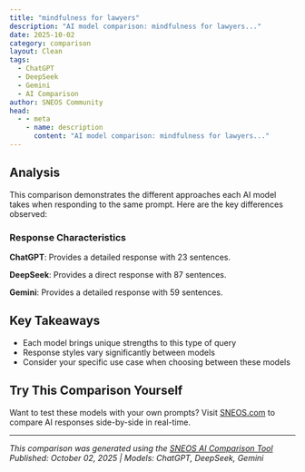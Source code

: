 ```yaml
---
title: "mindfulness for lawyers"
description: "AI model comparison: mindfulness for lawyers..."
date: 2025-10-02
category: comparison
layout: Clean
tags:
  - ChatGPT
  - DeepSeek
  - Gemini
  - AI Comparison
author: SNEOS Community
head:
  - - meta
    - name: description
      content: "AI model comparison: mindfulness for lawyers..."
---
```


<ChatComparison
  title="mindfulness for lawyers"
  prompt="mindfulness for lawyers"
  :responses='{"ChatGPT": "Mindfulness for lawyers is the practice of applying mindfulness techniques\u2014such as focused attention, meditation, and present-moment awareness\u2014to the unique demands and stresses of the legal profession. Given the high-pressure environment, heavy workloads, and often adversarial nature of legal work, mindfulness can help lawyers improve their mental well-being, enhance focus and decision-making, and reduce burnout.\n\n### Why Mindfulness is Important for Lawyers\n- **Stress Reduction:** Legal work is often stressful. Mindfulness helps manage anxiety and stress by promoting calmness and emotional regulation.\n- **Improved Focus and Concentration:** Mindfulness trains the mind to stay present, which benefits tasks requiring deep focus such as legal research, writing, and courtroom performance.\n- **Better Decision-Making:** Being more aware of one\u2019s thoughts and feelings helps lawyers make clearer, less reactive decisions.\n- **Enhanced Client Relationships:** Mindfulness promotes empathy and active listening, improving communication with clients and colleagues.\n- **Resilience and Burnout Prevention:** Regular mindfulness practice supports resilience, helping lawyers cope with setbacks and avoid burnout.\n\n### Common Mindfulness Practices for Lawyers\n- **Breath Awareness:** Simple breathing exercises to calm the mind during breaks or before stressful events.\n- **Body Scan Meditation:** A method to check in with bodily sensations and release tension.\n- **Mindful Walking:** Walking slowly and paying attention to the movement and surroundings.\n- **Mindful Listening:** Fully focusing on what another person is saying without planning your response.\n- **Brief Mindfulness Pauses:** Taking short breaks throughout the day to center yourself and regain clarity.\n\n### How to Incorporate Mindfulness into a Lawyer\u2019s Routine\n- **Start Small:** Begin with a few minutes of meditation or deep breathing daily.\n- **Use Apps:** Utilize mindfulness apps like Headspace, Calm, or Insight Timer tailored for busy professionals.\n- **Mindful Transitions:** Use moments like commuting, entering a courtroom, or waiting for a client call as cues to practice mindfulness.\n- **Create a Routine:** Schedule regular mindfulness sessions, such as before starting work or at the end of the day.\n- **Mindful Meetings:** Begin meetings with a moment of silence or breathing to promote focus.\n\n### Resources for Lawyers Interested in Mindfulness\n- Books such as *\u0022The Anxious Lawyer\u0022* by Jeena Cho and Karen Gifford.\n- Mindfulness workshops or retreats geared towards legal professionals.\n- Podcasts on mindfulness and mental health in the legal field.\n- Professional groups or bar associations that offer wellness programs.\n\nBy integrating mindfulness practices, lawyers can build healthier work habits, improve their professional performance, and cultivate greater satisfaction and balance in their careers.", "DeepSeek": "Of course. Mindfulness is an exceptionally powerful and relevant practice for lawyers. The high-stakes, adversarial, and fast-paced nature of legal work creates a perfect storm for stress, burnout, and ethical pitfalls. Mindfulness offers a practical, evidence-based toolkit to navigate these challenges.\n\nHere is a comprehensive guide to mindfulness for lawyers, covering the benefits, specific applications, and how to get started.\n\n### Why Mindfulness is a Superpower for Lawyers\n\nThe practice of mindfulness\u2014paying deliberate, non-judgmental attention to the present moment\u2014directly counteracts the common stressors of legal practice.\n\n**1. Reduces Stress and Prevents Burnout:**\n* **The Problem:** Constant deadlines, client demands, and the \u0022billable hour\u0022 grind lead to chronic stress, which impairs cognitive function and well-being.\n* **The Mindfulness Solution:** Regular practice lowers cortisol levels, calms the nervous system, and builds resilience. It helps you recognize the early signs of burnout (cynicism, exhaustion) and take proactive steps.\n\n**2. Enhances Focus and Cognitive Performance:**\n* **The Problem:** The \u0022monkey mind\u0022\u2014jumping between emails, case law, and client calls\u2014fragments attention and reduces deep work capacity.\n* **The Mindfulness Solution:** It trains the brain to sustain focus on a single task (like reviewing a contract or writing a brief), improving efficiency and reducing errors. This is essentially **\u0022reps for your attention muscle.\u0022**\n\n**3. Improves Emotional Intelligence (EQ) and Client Relations:**\n* **The Problem:** Lawyers must manage their own emotions while navigating clients who are often in crisis (e.g., divorce, litigation, business disputes).\n* **The Mindfulness Solution:** It increases self-awareness, allowing you to notice frustration or anxiety without being controlled by it. This leads to better client communication, empathy, and the ability to de-escalate tense situations.\n\n**4. Sharpens Deposition and Cross-Examination Skills:**\n* **The Problem:** Getting caught in your own head, planning the next question instead of listening to the witness\u0027s full answer.\n* **The Mindfulness Solution:** It cultivates deep listening. You become better at hearing what is *actually* said (and what is *not* said), picking up on nuances, tone, and body language, allowing for more effective and spontaneous follow-up.\n\n**5. Supports Ethical and Professional Judgment:**\n* **The Problem:** Under stress, the brain\u0027s executive functioning (responsible for judgment and impulse control) is impaired, increasing the risk of ethical missteps.\n* **The Mindfulness Solution:** By creating a moment of \u0022pause\u0022 between a stimulus (e.g., a provocative email) and your response, mindfulness allows you to choose a more considered, professional, and ethical action.\n\n**6. Enhances Negotiation and Persuasion:**\n* **The Problem:** Reactive negotiation, where you\u0027re led by emotion rather than strategy.\n* **The Mindfulness Solution:** Helps you stay calm and centered, even when faced with aggressive tactics. You can better understand the other party\u0027s position and respond strategically rather than defensively.\n\n### Practical Mindfulness Techniques for the Demands of a Law Practice\n\nYou don\u0027t need to meditate for an hour on a mountaintop. Integrate these short practices into your workday.\n\n**1. The Mini-Meditation (The \u0022One-Minute Reset\u0022):**\n* **When to use:** Before a client call, after a difficult meeting, when switching tasks.\n* **How to do it:** Close your door or sit quietly. For just 60 seconds, close your eyes and focus all your attention on the physical sensation of your breath entering and leaving your body. When your mind wanders (it will), gently bring it back. That\u0027s it.\n\n**2. Mindful Listening (The \u0022Deposition Prep\u0022):**\n* **When to use:** In every client meeting, deposition, and negotiation.\n* **How to do it:** Make a conscious decision to listen completely. When the other person is speaking, your only job is to understand them. Notice when your mind starts formulating a response or rebuttal, and gently return your focus to their words.\n\n**3. The STOP Method (The \u0022Angry Email Antidote\u0022):**\n* **When to use:** Upon receiving a triggering email, a negative ruling, or any stressful event.\n* **S** - **Stop.** Just pause for a moment.\n* **T** - **Take a breath.** Feel one full, conscious breath.\n* **O** - **Observe.** What are you feeling? (Anger, fear, frustration?). What are the facts of the situation, separate from your story about it?\n* **P** - **Proceed.** Having created space, you can now choose a more skillful and effective response.\n\n**4. Mindful Walking (The \u0022Between-Courthouse\u0022 Practice):**\n* **When to use:** Walking to the courthouse, from your car to the office, or even to the breakroom.\n* **How to do it:** Instead of being on your phone, bring your attention to the physical act of walking. Feel your feet on the ground, the air on your skin, the rhythm of your steps. This is a powerful way to clear your head and reset.\n\n**5. Single-Tasking (The \u0022Antidote to Multitasking\u0022):**\n* **When to use:** During deep work like legal research or drafting.\n* **How to do it:** For a predetermined block of time (e.g., 25-50 minutes), work on *only one task*. Close all other tabs, silence notifications, and put your phone away. When your mind wanders, guide it back to the single task at hand.\n\n### Getting Started: A Realistic Plan\n\n1. **Start Small:** Commit to just **5 minutes per day**. Use an app like **Headspace**, **Calm**, or **Waking Up** which have guided meditations specifically for focus, stress, and sleep.\n2. **Anchor it to a Habit:** Meditate right after you brush your teeth in the morning, or right before you check your email. This builds consistency.\n3. **Be Kind to Yourself:** The goal is not to empty your mind, but to *notice* when it\u0027s full. Every time you gently bring your attention back, you are doing the practice correctly. It\u0027s a workout, not a performance.\n4. **Explore Firm-Wide Initiatives:** Some forward-thinking law firms now offer mindfulness and meditation training as part of their professional development and well-being programs. Consider suggesting it.\n\n### Conclusion\n\nFor lawyers, mindfulness is not a soft skill; it\u0027s a **critical professional competency**. It\u2019s about training your mind to be as sharp, focused, and resilient as you need it to be. In a profession built on judgment, clarity, and persuasion, a mindful lawyer is not just a calmer one\u2014they are a more effective, ethical, and successful one.", "Gemini": "## Mindfulness for Lawyers: Finding Calm and Clarity in a High-Stress Profession\n\nLaw is a demanding profession characterized by long hours, high stakes, constant deadlines, and significant client pressure. These factors contribute to high rates of stress, anxiety, depression, and burnout among lawyers. Mindfulness offers a practical and effective antidote to these challenges, promoting well-being, improved performance, and greater job satisfaction.\n\n**What is Mindfulness?**\n\nMindfulness is the basic human ability to be fully present, aware of where we are and what we\u2019re doing, and not overly reactive or overwhelmed by what\u2019s going on around us. It involves paying attention to the present moment without judgment, observing thoughts and feelings as they arise and pass away, rather than getting caught up in them.\n\n**Benefits of Mindfulness for Lawyers:**\n\n* **Stress Reduction:** Mindfulness practices like meditation help regulate the nervous system, reducing the physiological symptoms of stress such as increased heart rate, muscle tension, and shallow breathing.\n* **Improved Focus and Concentration:** By training the mind to stay present, mindfulness enhances attention span and concentration, crucial for tasks like legal research, drafting, and client interviews.\n* **Enhanced Emotional Regulation:** Mindfulness helps lawyers become more aware of their emotions and develop healthier responses to challenging situations, improving their ability to manage anger, frustration, and anxiety.\n* **Better Decision-Making:** By fostering a calm and centered state of mind, mindfulness allows lawyers to make more rational and objective decisions, free from emotional reactivity.\n* **Improved Communication Skills:** Mindfulness enhances listening skills and empathy, leading to more effective communication with clients, colleagues, and opposing counsel.\n* **Increased Resilience:** Mindfulness builds resilience by helping lawyers cultivate a more positive and accepting attitude towards challenges, enabling them to bounce back from setbacks.\n* **Reduced Burnout:** By promoting self-awareness and self-care, mindfulness helps lawyers prevent burnout by recognizing and addressing the early signs of stress and exhaustion.\n* **Increased Job Satisfaction:** By fostering a greater sense of purpose and meaning in their work, mindfulness can lead to increased job satisfaction and a more fulfilling career.\n* **Improved Client Relationships:** A mindful lawyer can be more present and empathetic with clients, building stronger relationships based on trust and understanding.\n* **Ethical Considerations:** Mindfulness can help lawyers make more ethical decisions by slowing down their decision-making process and considering the potential consequences of their actions.\n\n**Mindfulness Practices for Lawyers:**\n\nHere are some practical mindfulness practices that lawyers can incorporate into their daily lives:\n\n* **Mindful Breathing:**\n * **Technique:** Take a few moments throughout the day to focus on your breath. Notice the sensation of the air entering and leaving your body. When your mind wanders (and it will!), gently redirect your attention back to your breath.\n * **Benefits:** Quick stress relief, improved focus, increased awareness of physical sensations.\n * **Example:** Before a stressful meeting, take 5 deep breaths, focusing on the expansion and contraction of your chest.\n\n* **Body Scan Meditation:**\n * **Technique:** Lie down or sit comfortably and systematically bring your attention to different parts of your body, noticing any sensations without judgment.\n * **Benefits:** Increased body awareness, stress reduction, improved sleep.\n * **Example:** Dedicate 10-15 minutes each evening to a body scan before bed.\n\n* **Mindful Walking:**\n * **Technique:** Pay attention to the sensations of walking, such as the feeling of your feet touching the ground, the movement of your body, and the sounds around you.\n * **Benefits:** Stress relief, improved focus, connection with nature.\n * **Example:** During your lunch break, take a 10-minute walk, focusing solely on the experience of walking.\n\n* **Mindful Listening:**\n * **Technique:** When someone is speaking, focus all your attention on their words and body language, without interrupting or formulating your response in your head.\n * **Benefits:** Improved communication, stronger relationships, deeper understanding.\n * **Example:** During client meetings, practice active listening by summarizing their points and asking clarifying questions.\n\n* **Mindful Emailing/Writing:**\n * **Technique:** Before sending an email or writing a document, take a moment to center yourself and consider your intention. Be mindful of your tone and the potential impact of your words.\n * **Benefits:** Improved communication, reduced errors, less reactivity.\n * **Example:** Before hitting \u0022send\u0022 on a potentially contentious email, take a deep breath and reread it to ensure it conveys the intended message calmly and respectfully.\n\n* **Gratitude Practice:**\n * **Technique:** Take a few moments each day to reflect on things you are grateful for, no matter how small.\n * **Benefits:** Increased happiness, reduced stress, improved perspective.\n * **Example:** Keep a gratitude journal and write down three things you are grateful for each day.\n\n* **Formal Meditation:**\n * **Technique:** Set aside dedicated time (even just 5-10 minutes) each day to sit quietly and focus on your breath, a mantra, or a guided meditation.\n * **Benefits:** Significant stress reduction, improved focus, increased self-awareness, and long-term mental health benefits.\n * **Resources:** Use apps like Headspace, Calm, Insight Timer, or search for free guided meditations online.\n\n**Overcoming Challenges:**\n\n* **Lack of Time:** Start small. Even a few minutes of mindfulness each day can make a difference. Look for pockets of time throughout the day - while commuting, waiting in line, or between meetings.\n* **Skepticism:** Approach mindfulness with an open mind and a willingness to experiment. The benefits may not be immediately apparent, but with consistent practice, you will likely notice positive changes.\n* **Distractions:** It\u0027s normal for your mind to wander during mindfulness practices. When this happens, gently redirect your attention back to your chosen focus.\n* **Judgment:** Avoid judging yourself for your thoughts or feelings. Simply observe them without getting caught up in them.\n\n**Resources for Lawyers:**\n\n* **Mindfulness in Law Society:** A growing organization dedicated to promoting mindfulness in the legal profession.\n* **CLE programs:** Many bar associations and law firms offer Continuing Legal Education (CLE) programs on mindfulness for lawyers.\n* **Books and articles:** Numerous books and articles explore the benefits of mindfulness for lawyers and provide guidance on how to incorporate mindfulness practices into your life.\n* **Mindfulness-based stress reduction (MBSR) programs:** These programs offer a structured approach to learning mindfulness techniques.\n\n**Conclusion:**\n\nMindfulness offers a powerful toolkit for lawyers seeking to manage stress, enhance performance, and cultivate greater well-being. By incorporating these practices into their daily lives, lawyers can find calm and clarity amidst the demands of their profession, leading to a more fulfilling and sustainable career. It is an investment in your own mental health, professional success, and ethical practice. Remember to be patient with yourself and celebrate small successes along the way. The journey to mindfulness is a lifelong one.\n"}' 
  published-date="01:09"
/>

## Analysis

This comparison demonstrates the different approaches each AI model takes when responding to the same prompt. Here are the key differences observed:

### Response Characteristics

**ChatGPT**: Provides a detailed response with 23 sentences. 

**DeepSeek**: Provides a direct response with 87 sentences. 

**Gemini**: Provides a detailed response with 59 sentences. 

## Key Takeaways

- Each model brings unique strengths to this type of query
- Response styles vary significantly between models
- Consider your specific use case when choosing between these models

## Try This Comparison Yourself

Want to test these models with your own prompts? Visit [SNEOS.com](https://sneos.com) to compare AI responses side-by-side in real-time.

---

*This comparison was generated using the [SNEOS AI Comparison Tool](https://sneos.com)*
*Published: October 02, 2025 | Models: ChatGPT, DeepSeek, Gemini*
